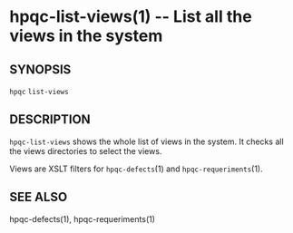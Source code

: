 hpqc-list-views(1) -- List all the views in the system
======================================================

## SYNOPSIS

`hpqc` `list-views`

## DESCRIPTION

`hpqc-list-views` shows the whole list of views in the system. It checks all the
views directories to select the views.

Views are XSLT filters for `hpqc-defects`(1) and `hpqc-requeriments`(1).

## SEE ALSO

hpqc-defects(1), hpqc-requeriments(1)
